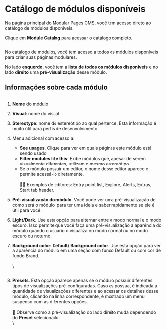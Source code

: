 # Catálogo de módulos disponíveis

Na página principal do Modular Pages CMS, você tem acesso direto ao catálogo de módulos disponíveis.

Clique em **Module Catalog** para acessar o catálogo completo.

<figure><img src=".gitbook/assets/moduleCatalogDetail.png" alt=""><figcaption></figcaption></figure>

No catálogo de módulos, você tem acesso a todos os módulos disponíveis para criar suas páginas modulares.

No lado **esquerdo**, você tem a **lista de todos os módulos disponíveis** e no lado **direito** uma **pré-visualização** desse módulo.

## Informações sobre cada módulo

<figure><img src=".gitbook/assets/CatalogModuleOptionsNumbers.png" alt=""><figcaption></figcaption></figure>

1. **Nome** do módulo

2. **Visual**: nome do visual

3. **Stereotype**: nome do estereótipo ao qual pertence. Esta informação é muito útil para perfis de desenvolvimento.

4. Menu adicional com acesso a:

    - **See usages**. Clique para ver em quais páginas este módulo está sendo usado
    - **Filter modules like this**: Exibe módulos que, apesar de serem visualmente diferentes, utilizam o mesmo estereótipo.
    - Se o módulo possuir um editor, o nome desse editor aparece e permite acessá-lo diretamente.<br><br> 👋🏽 Exemplos de editores: Entry point list, Explore, Alerts, Extras, Start tab header.

5. **Pré-visualização do módulo**. Você pode ver uma pré-visualização de como será o módulo, para ter uma ideia e saber rapidamente se ele é útil para você.

6. **Light/Dark**. Use esta opção para alternar entre o modo normal e o modo escuro. Isso permite que você faça uma pré-visualização a aparência do módulo quando o usuário o visualiza no modo normal ou no modo escuro ou noturno.

7. **Background color: Default/ Background color**. Use esta opção para ver a aparência do módulo em uma seção com fundo Default ou com cor de fundo Brand.<br> <br> \

    <figure><img src=".gitbook/assets/background.png" alt=""><figcaption></figcaption></figure>

8. **Presets**. Esta opção aparece apenas se o módulo possuir diferentes tipos de visualizações pré-configuradas. Caso as possua, é indicada a quantidade de visualizações diferentes e ao acessar os detalhes desse módulo, clicando na linha correspondente, é mostrado um menu suspenso com as diferentes opções.<br><br> 🧐 Observe como a pré-visualização do lado direito muda dependendo do **Preset** selecionado.<br> \
